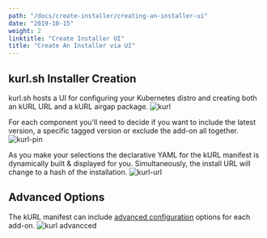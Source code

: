 ```yaml
---
path: "/docs/create-installer/creating-an-installer-ui"
date: "2019-10-15"
weight: 2
linktitle: "Create Installer UI"
title: "Create An Installer via UI"
---
```

## kurl.sh Installer Creation
kurl.sh hosts a UI for configuring your Kubernetes distro and creating both an kURL URL and a kURL airgap package.
![kurl](../images/kurl.png)

For each component you'll need to decide if you want to include the latest version, a specific tagged version or exclude the add-on all together.
![kurl-pin](../images/kurl-pin.png)

As you make your selections the declarative YAML for the kURL manifest is dynamically built & displayed for you. Simultaneously, the install URL will change to a hash of the installation.
![kurl-url](../images/kurl-url.png)

## Advanced Options
The kURL manifest can include [advanced configuration](../advanced-install-options) options for each add-on.
![kurl advancced](../images/kurl-advanced.png)
